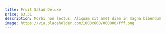 ```yaml
---
title: Fruit Salad Deluxe
price: $3.31
description: Morbi non lectus. Aliquam sit amet diam in magna bibendum imperdiet. Nullam orci pede, venenatis non, sodales sed, tincidunt eu, felis.
image: https://via.placeholder.com/1000x600/000000/fff.png
---
```

